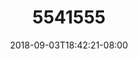 ---
title: 5541555
date: 2018-09-03T18:42:21-08:00
draft: false
name: 黒羽イヴ
img_url: htps://cdn.u1.huluxia.com/g4/M01/63/D0/rBAAdmHwAnOAO9l2AANRjIxOuzI866.png
original_fn: DSCF0454.jpg
tags:
- 黒羽イヴ

---